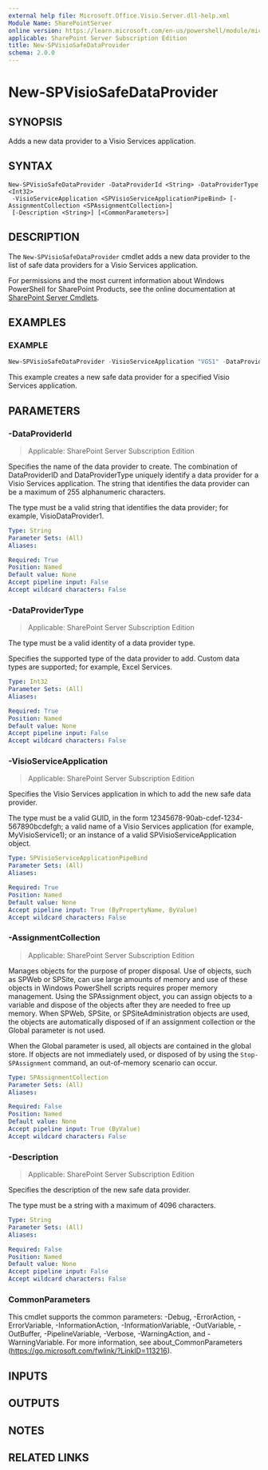```yaml
---
external help file: Microsoft.Office.Visio.Server.dll-help.xml
Module Name: SharePointServer
online version: https://learn.microsoft.com/en-us/powershell/module/microsoft.sharepoint.powershell/new-spvisiosafedataprovider
applicable: SharePoint Server Subscription Edition
title: New-SPVisioSafeDataProvider
schema: 2.0.0
---
```


# New-SPVisioSafeDataProvider

## SYNOPSIS
Adds a new data provider to a Visio Services application.

## SYNTAX

```
New-SPVisioSafeDataProvider -DataProviderId <String> -DataProviderType <Int32>
 -VisioServiceApplication <SPVisioServiceApplicationPipeBind> [-AssignmentCollection <SPAssignmentCollection>]
 [-Description <String>] [<CommonParameters>]
```

## DESCRIPTION
The `New-SPVisioSafeDataProvider` cmdlet adds a new data provider to the list of safe data providers for a Visio Services application.

For permissions and the most current information about Windows PowerShell for SharePoint Products, see the online documentation at [SharePoint Server Cmdlets](https://learn.microsoft.com/powershell/sharepoint/sharepoint-server/sharepoint-server-cmdlets).

## EXAMPLES

### EXAMPLE
```powershell
New-SPVisioSafeDataProvider -VisioServiceApplication "VGS1" -DataProviderID "CustomProvider" -DataProviderType 5 -Description "Custom Data Provider"
```

This example creates a new safe data provider for a specified Visio Services application.

## PARAMETERS

### -DataProviderId

> Applicable: SharePoint Server Subscription Edition

Specifies the name of the data provider to create.
The combination of DataProviderID and DataProviderType uniquely identify a data provider for a Visio Services application.
The string that identifies the data provider can be a maximum of 255 alphanumeric characters.

The type must be a valid string that identifies the data provider; for example, VisioDataProvider1.

```yaml
Type: String
Parameter Sets: (All)
Aliases:

Required: True
Position: Named
Default value: None
Accept pipeline input: False
Accept wildcard characters: False
```

### -DataProviderType

> Applicable: SharePoint Server Subscription Edition

The type must be a valid identity of a data provider type.

Specifies the supported type of the data provider to add.
Custom data types are supported; for example, Excel Services.

```yaml
Type: Int32
Parameter Sets: (All)
Aliases:

Required: True
Position: Named
Default value: None
Accept pipeline input: False
Accept wildcard characters: False
```

### -VisioServiceApplication

> Applicable: SharePoint Server Subscription Edition

Specifies the Visio Services application in which to add the new safe data provider.

The type must be a valid GUID, in the form 12345678-90ab-cdef-1234-567890bcdefgh; a valid name of a Visio Services application (for example, MyVisioService1); or an instance of a valid SPVisioServiceApplication object.

```yaml
Type: SPVisioServiceApplicationPipeBind
Parameter Sets: (All)
Aliases:

Required: True
Position: Named
Default value: None
Accept pipeline input: True (ByPropertyName, ByValue)
Accept wildcard characters: False
```

### -AssignmentCollection

> Applicable: SharePoint Server Subscription Edition

Manages objects for the purpose of proper disposal.
Use of objects, such as SPWeb or SPSite, can use large amounts of memory and use of these objects in Windows PowerShell scripts requires proper memory management.
Using the SPAssignment object, you can assign objects to a variable and dispose of the objects after they are needed to free up memory.
When SPWeb, SPSite, or SPSiteAdministration objects are used, the objects are automatically disposed of if an assignment collection or the Global parameter is not used.

When the Global parameter is used, all objects are contained in the global store.
If objects are not immediately used, or disposed of by using the `Stop-SPAssignment` command, an out-of-memory scenario can occur.

```yaml
Type: SPAssignmentCollection
Parameter Sets: (All)
Aliases:

Required: False
Position: Named
Default value: None
Accept pipeline input: True (ByValue)
Accept wildcard characters: False
```

### -Description

> Applicable: SharePoint Server Subscription Edition

Specifies the description of the new safe data provider.

The type must be a string with a maximum of 4096 characters.

```yaml
Type: String
Parameter Sets: (All)
Aliases:

Required: False
Position: Named
Default value: None
Accept pipeline input: False
Accept wildcard characters: False
```

### CommonParameters
This cmdlet supports the common parameters: -Debug, -ErrorAction, -ErrorVariable, -InformationAction, -InformationVariable, -OutVariable, -OutBuffer, -PipelineVariable, -Verbose, -WarningAction, and -WarningVariable. For more information, see about_CommonParameters (https://go.microsoft.com/fwlink/?LinkID=113216).

## INPUTS

## OUTPUTS

## NOTES

## RELATED LINKS
